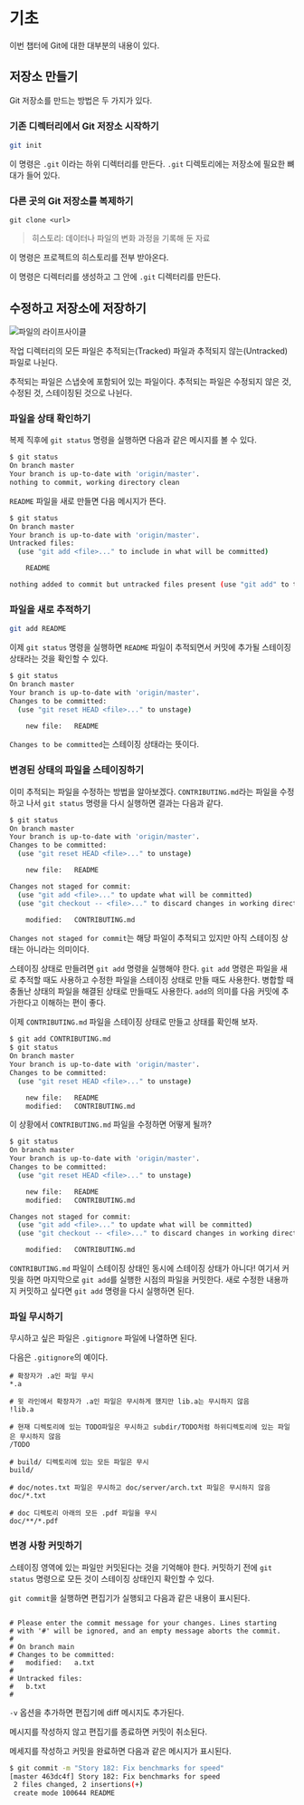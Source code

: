 # 기초

이번 챕터에 Git에 대한 대부분의 내용이 있다.

## 저장소 만들기

Git 저장소를 만드는 방법은 두 가지가 있다.

### 기존 디렉터리에서 Git 저장소 시작하기

```bash
git init
```

이 명령은 `.git` 이라는 하위 디렉터리를 만든다. `.git` 디렉토리에는 저장소에 필요한 뼈대가 들어 있다.

### 다른 곳의 Git 저장소를 복제하기

```
git clone <url>
```

> 히스토리: 데이터나 파일의 변화 과정을 기록해 둔 자료

이 명령은 프로젝트의 히스토리를 전부 받아온다.

이 명령은 디렉터리를 생성하고 그 안에 `.git` 디렉터리를 만든다.

## 수정하고 저장소에 저장하기

![파일의 라이프사이클](https://git-scm.com/book/en/v2/images/lifecycle.png)

작업 디렉터리의 모든 파일은 추적되는(Tracked) 파일과 추적되지 않는(Untracked) 파일로 나뉜다.

추적되는 파일은 스냅숏에 포함되어 있는 파일이다. 추적되는 파일은 수정되지 않은 것, 수정된 것, 스테이징된 것으로 나뉜다.

### 파일을 상태 확인하기

복제 직후에 `git status` 명령을 실행하면 다음과 같은 메시지를 볼 수 있다.

```bash
$ git status
On branch master
Your branch is up-to-date with 'origin/master'.
nothing to commit, working directory clean
```

`README` 파일을 새로 만들면 다음 메시지가 뜬다.

```bash
$ git status
On branch master
Your branch is up-to-date with 'origin/master'.
Untracked files:
  (use "git add <file>..." to include in what will be committed)

    README

nothing added to commit but untracked files present (use "git add" to track)
```

### 파일을 새로 추적하기

```bash
git add README
```

이제 `git status` 명령을 실행하면 `README` 파일이 추적되면서 커밋에 추가될 스테이징 상태라는 것을 확인할 수 있다.

```bash
$ git status
On branch master
Your branch is up-to-date with 'origin/master'.
Changes to be committed:
  (use "git reset HEAD <file>..." to unstage)

    new file:   README
```

`Changes to be committed`는 스테이징 상태라는 뜻이다.

### 변경된 상태의 파일을 스테이징하기

이미 추적되는 파일을 수정하는 방법을 알아보겠다. `CONTRIBUTING.md`라는 파일을 수정하고 나서 `git status` 명령을 다시 실행하면 결과는 다음과 같다.

```bash
$ git status
On branch master
Your branch is up-to-date with 'origin/master'.
Changes to be committed:
  (use "git reset HEAD <file>..." to unstage)

    new file:   README

Changes not staged for commit:
  (use "git add <file>..." to update what will be committed)
  (use "git checkout -- <file>..." to discard changes in working directory)

    modified:   CONTRIBUTING.md
```

`Changes not staged for commit`는 해당 파일이 추적되고 있지만 아직 스테이징 상태는 아니라는 의미이다.

스테이징 상태로 만들려면 `git add` 명령을 실행해야 한다. `git add` 명령은 파일을 새로 추적할 때도 사용하고 수정한 파일을 스테이징 상태로 만들 때도 사용한다. 병합할 때 충돌난 상태의 파일을 해결된 상태로 만들때도 사용한다. `add`의 의미를 다음 커밋에 추가한다고 이해하는 편이 좋다.

이제 `CONTRIBUTING.md` 파일을 스테이징 상태로 만들고 상태를 확인해 보자.

```bash
$ git add CONTRIBUTING.md
$ git status
On branch master
Your branch is up-to-date with 'origin/master'.
Changes to be committed:
  (use "git reset HEAD <file>..." to unstage)

    new file:   README
    modified:   CONTRIBUTING.md
```

이 상황에서 `CONTRIBUTING.md` 파일을 수정하면 어떻게 될까?

```bash
$ git status
On branch master
Your branch is up-to-date with 'origin/master'.
Changes to be committed:
  (use "git reset HEAD <file>..." to unstage)

    new file:   README
    modified:   CONTRIBUTING.md

Changes not staged for commit:
  (use "git add <file>..." to update what will be committed)
  (use "git checkout -- <file>..." to discard changes in working directory)

    modified:   CONTRIBUTING.md
```

`CONTRIBUTING.md` 파일이 스테이징 상태인 동시에 스테이징 상태가 아니다! 여기서 커밋을 하면 마지막으로 `git add`를 실행한 시점의 파일을 커밋한다. 새로 수정한 내용까지 커밋하고 싶다면 `git add` 명령을 다시 실행하면 된다.

### 파일 무시하기

무시하고 싶은 파일은 `.gitignore` 파일에 나열하면 된다.

다음은 `.gitignore`의 예이다.

```
# 확장자가 .a인 파일 무시
*.a

# 윗 라인에서 확장자가 .a인 파일은 무시하게 했지만 lib.a는 무시하지 않음
!lib.a

# 현재 디렉토리에 있는 TODO파일은 무시하고 subdir/TODO처럼 하위디렉토리에 있는 파일은 무시하지 않음
/TODO

# build/ 디렉토리에 있는 모든 파일은 무시
build/

# doc/notes.txt 파일은 무시하고 doc/server/arch.txt 파일은 무시하지 않음
doc/*.txt

# doc 디렉토리 아래의 모든 .pdf 파일을 무시
doc/**/*.pdf
```

### 변경 사항 커밋하기

스테이징 영역에 있는 파일만 커밋된다는 것을 기억해야 한다. 커밋하기 전에 `git status` 명령으로 모든 것이 스테이징 상태인지 확인할 수 있다.

`git commit`을 실행하면 편집기가 실행되고 다음과 같은 내용이 표시된다.

```

# Please enter the commit message for your changes. Lines starting
# with '#' will be ignored, and an empty message aborts the commit.
#
# On branch main
# Changes to be committed:
#	modified:   a.txt
#
# Untracked files:
#	b.txt
#
```

`-v` 옵션을 추가하면 편집기에 diff 메시지도 추가된다.

메시지를 작성하지 않고 편집기를 종료하면 커밋이 취소된다.

메세지를 작성하고 커밋을 완료하면 다음과 같은 메시지가 표시된다.

```bash
$ git commit -m "Story 182: Fix benchmarks for speed"
[master 463dc4f] Story 182: Fix benchmarks for speed
 2 files changed, 2 insertions(+)
 create mode 100644 README
```

